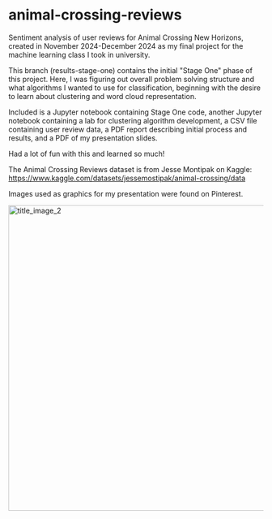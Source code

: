 # animal-crossing-reviews
Sentiment analysis of user reviews for Animal Crossing New Horizons, created in November 2024-December 2024 as my final project for the machine learning class I took in university.

This branch (results-stage-one) contains the initial "Stage One" phase of this project. Here, I was figuring out overall problem solving structure and what algorithms I wanted to use for classification, beginning with the desire to learn about clustering and word cloud representation.

Included is a Jupyter notebook containing Stage One code, another Jupyter notebook containing a lab for clustering algorithm development, a CSV file containing user review data, a PDF report describing initial process and results, and a PDF of my presentation slides.

Had a lot of fun with this and learned so much!

The Animal Crossing Reviews dataset is from Jesse Montipak on Kaggle: https://www.kaggle.com/datasets/jessemostipak/animal-crossing/data

Images used as graphics for my presentation were found on Pinterest.

<img width="1068" height="602" alt="title_image_2" src="https://github.com/user-attachments/assets/caf4311b-51d5-4277-b828-020a0f93d546" />
